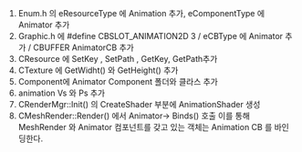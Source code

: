 1. Enum.h 의 eResourceType 에 Animation 추가, eComponentType 에 Animator 추가
2. Graphic.h 에 #define CBSLOT_ANIMATION2D  3 / eCBType 에 Animator 추가 / CBUFFER AnimatorCB 추가
3. CResource 에 SetKey , SetPath , GetKey, GetPath추가
4. CTexture 에 GetWidht() 와 GetHeight() 추가
5. Component에 Animator Component 폴더와 클라스 추가
6. animation Vs 와 Ps 추가
7. CRenderMgr::Init() 의 CreateShader 부분에 AnimationShader 생성
8. CMeshRender::Render() 에서 Animator-> Binds() 호출 이를 통해 MeshRender 와 Animator 컴포넌트를 갖고 있는 객체는 Animation CB 를 바인딩한다.